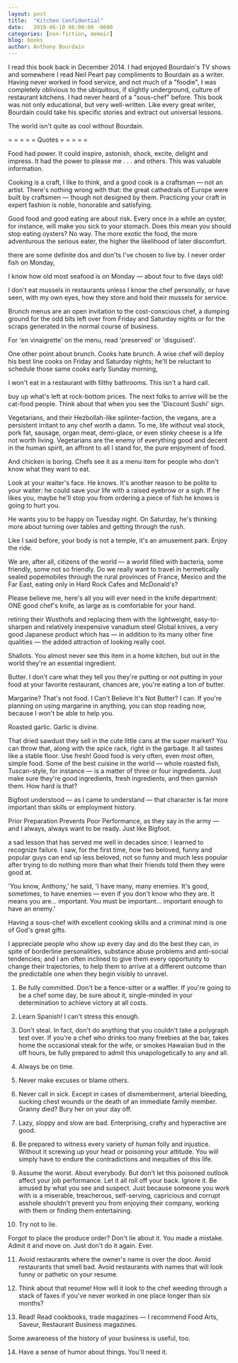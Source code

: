 ```yaml
---
layout: post
title:  "Kitchen Confidential"
date:   2018-06-10 06:00:00 -0600
categories: [non-fiction, memoir]
blog: books
author: Anthony Bourdain
---
```


I read this book back in December 2014. I had enjoyed Bourdain's TV shows and somewhere I read Neil Peart pay compliments to Bourdain as a writer. Having never worked in food service, and not much of a "foodie", I was completely oblivious to the ubiquitous, if slightly underground, culture of restaurant kitchens. I had never heard of a "sous-chef" before. This book was not only educational, but very well-written. Like every great writer, Bourdain could take his specific stories and extract out universal lessons.

The world isn't quite as cool without Bourdain.

= = = = =
Quotes
= = = = =

Food had power. It could inspire, astonish, shock, excite, delight and impress. It had the power to please me . . . and others. This was valuable information.

Cooking is a craft, I like to think, and a good cook is a craftsman — not an artist. There's nothing wrong with that: the great cathedrals of Europe were built by craftsmen — though not designed by them. Practicing your craft in expert fashion is noble, honorable and satisfying.

Good food and good eating are about risk. Every once in a while an oyster, for instance, will make you sick to your stomach. Does this mean you should stop eating oysters? No way. The more exotic the food, the more adventurous the serious eater, the higher the likelihood of later discomfort.

there are some definite dos and don'ts I've chosen to live by. I never order fish on Monday,

I know how old most seafood is on Monday — about four to five days old!

I don't eat mussels in restaurants unless I know the chef personally, or have seen, with my own eyes, how they store and hold their mussels for service.

Brunch menus are an open invitation to the cost-conscious chef, a dumping ground for the odd bits left over from Friday and Saturday nights or for the scraps generated in the normal course of business.

For 'en vinaigrette' on the menu, read 'preserved' or 'disguised'.

One other point about brunch. Cooks hate brunch. A wise chef will deploy his best line cooks on Friday and Saturday nights; he'll be reluctant to schedule those same cooks early Sunday morning,

I won't eat in a restaurant with filthy bathrooms. This isn't a hard call.

buy up what's left at rock-bottom prices. The next folks to arrive will be the cat-food people. Think about that when you see the 'Discount Sushi' sign.

Vegetarians, and their Hezbollah-like splinter-faction, the vegans, are a persistent irritant to any chef worth a damn. To me, life without veal stock, pork fat, sausage, organ meat, demi-glace, or even stinky cheese is a life not worth living. Vegetarians are the enemy of everything good and decent in the human spirit, an affront to all I stand for, the pure enjoyment of food.

And chicken is boring. Chefs see it as a menu item for people who don't know what they want to eat.

Look at your waiter's face. He knows. It's another reason to be polite to your waiter: he could save your life with a raised eyebrow or a sigh. If he likes you, maybe he'll stop you from ordering a piece of fish he knows is going to hurt you.

He wants you to be happy on Tuesday night. On Saturday, he's thinking more about turning over tables and getting through the rush.

Like I said before, your body is not a temple, it's an amusement park. Enjoy the ride.

We are, after all, citizens of the world — a world filled with bacteria, some friendly, some not so friendly. Do we really want to travel in hermetically sealed popemobiles through the rural provinces of France, Mexico and the Far East, eating only in Hard Rock Cafes and McDonald's?

Please believe me, here's all you will ever need in the knife department: ONE good chef's knife, as large as is comfortable for your hand.

retiring their Wusthofs and replacing them with the lightweight, easy-to-sharpen and relatively inexpensive vanadium steel Global knives, a very good Japanese product which has — in addition to its many other fine qualities — the added attraction of looking really cool.

Shallots. You almost never see this item in a home kitchen, but out in the world they're an essential ingredient.

Butter. I don't care what they tell you they're putting or not putting in your food at your favorite restaurant, chances are, you're eating a ton of butter.

Margarine? That's not food. I Can't Believe It's Not Butter? I can. If you're planning on using margarine in anything, you can stop reading now, because I won't be able to help you.

Roasted garlic. Garlic is divine.

That dried sawdust they sell in the cute little cans at the super market? You can throw that, along with the spice rack, right in the garbage. It all tastes like a stable floor. Use fresh! Good food is very often, even most often, simple food. Some of the best cuisine in the world — whole roasted fish, Tuscan-style, for instance — is a matter of three or four ingredients. Just make sure they're good ingredients, fresh ingredients, and then garnish them. How hard is that?

Bigfoot understood — as I came to understand — that character is far more important than skills or employment history.

Prior Preparation Prevents Poor Performance, as they say in the army — and I always, always want to be ready. Just like Bigfoot.

a sad lesson that has served me well in decades since: I learned to recognize failure. I saw, for the first time, how two beloved, funny and popular guys can end up less beloved, not so funny and much less popular after trying to do nothing more than what their friends told them they were good at.

'You know, Anthony,' he said, 'I have many, many enemies. It's good, sometimes, to have enemies — even if you don't know who they are. It means you are... important. You must be important... important enough to have an enemy.'

Having a sous-chef with excellent cooking skills and a criminal mind is one of God's great gifts.

I appreciate people who show up every day and do the best they can, in spite of borderline personalities, substance abuse problems and anti-social tendencies; and I am often inclined to give them every opportunity to change their trajectories, to help them to arrive at a different outcome than the predictable one when they begin visibly to unravel.

1. Be fully committed. Don't be a fence-sitter or a waffler. If you're going to be a chef some day, be sure about it, single-minded in your determination to achieve victory at all costs.

2. Learn Spanish! I can't stress this enough.

3. Don't steal. In fact, don't do anything that you couldn't take a polygraph test over. If you're a chef who drinks too many freebies at the bar, takes home the occasional steak for the wife, or smokes Hawaiian bud in the off hours, be fully prepared to admit this unapologetically to any and all.

4. Always be on time.

5. Never make excuses or blame others.

6. Never call in sick. Except in cases of dismemberment, arterial bleeding, sucking chest wounds or the death of an immediate family member. Granny died? Bury her on your day off.

7. Lazy, sloppy and slow are bad. Enterprising, crafty and hyperactive are good.

8. Be prepared to witness every variety of human folly and injustice. Without it screwing up your head or poisoning your attitude. You will simply have to endure the contradictions and inequities of this life.

9. Assume the worst. About everybody. But don't let this poisoned outlook affect your job performance. Let it all roll off your back. Ignore it. Be amused by what you see and suspect. Just because someone you work with is a miserable, treacherous, self-serving, capricious and corrupt asshole shouldn't prevent you from enjoying their company, working with them or finding them entertaining.

10. Try not to lie.

Forgot to place the produce order? Don't lie about it. You made a mistake. Admit it and move on. Just don't do it again. Ever.

11. Avoid restaurants where the owner's name is over the door. Avoid restaurants that smell bad. Avoid restaurants with names that will look funny or pathetic on your resume.

12. Think about that resume! How will it look to the chef weeding through a stack of faxes if you've never worked in one place longer than six months?

13. Read! Read cookbooks, trade magazines — I recommend Food Arts, Saveur, Restaurant Business magazines.

Some awareness of the history of your business is useful, too.

14. Have a sense of humor about things. You'll need it.
